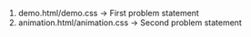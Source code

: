 1. demo.html/demo.css -> First problem statement
2. animation.html/animation.css -> Second problem statement
